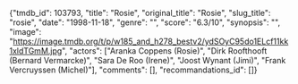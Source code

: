 {"tmdb_id": 103793, "title": "Rosie", "original_title": "Rosie", "slug_title": "rosie", "date": "1998-11-18", "genre": "", "score": "6.3/10", "synopsis": "", "image": "https://image.tmdb.org/t/p/w185_and_h278_bestv2/ydSOyC95do1ELcf11kk1xldTGmM.jpg", "actors": ["Aranka Coppens (Rosie)", "Dirk Roofthooft (Bernard Vermarcke)", "Sara De Roo (Irene)", "Joost Wynant (Jimi)", "Frank Vercruyssen (Michel)"], "comments": [], "recommandations_id": []}